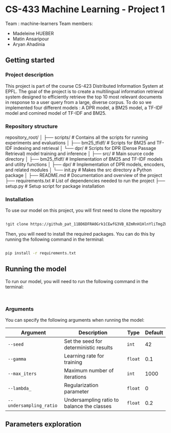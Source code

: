 # CS-433 Machine Learning - Project 1
Team : machine-learners
Team members:
- Madeleine HUEBER
- Matin Ansaripour
- Aryan Ahadinia


## Getting started
### Project description
This project is part of the course CS-423 Distributed Information System at EPFL. The goal of the project is to create a multilingual information retrieval system designed to efficiently retrieve the top 10 most relevant documents in response to a user query from a large, diverse corpus. To do so we implemented four different models : A DPR model, a BM25 model, a TF-IDF model and comined model of TF-IDF and BM25. 

### Repository structure
repository_root/ │ ├── scripts/ # Contains all the scripts for running experiments and evaluations │ ├── bm25_tfidf/ # Scripts for BM25 and TF-IDF indexing and retrieval │ └── dpr/ # Scripts for DPR (Dense Passage Retrieval) model training and inference │ ├── src/ # Main source code directory │ ├── bm25_tfidf/ # Implementation of BM25 and TF-IDF models and utility functions │ ├── dpr/ # Implementation of DPR models, encoders, and related modules │ └── init.py # Makes the src directory a Python package │ ├── README.md # Documentation and overview of the project ├── requirements.txt # List of dependencies needed to run the project ├── setup.py # Setup script for package installation





### Installation 


To use our model on this project, you will first need to clone the repository 

```bash

!git clone https://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@github.com/madhueb/DIS_project1.git
```

Then, you will need to install the required packages. You can do this by running the following command in the terminal:

```bash

pip install -r requirements.txt
```


## Running the model

To run our model, you will need to run the following command in the terminal:

```bash



```


### Arguments

You can specify the following arguments when running the model:

| Argument              | Description                                    | Type   | Default |
|-----------------------|------------------------------------------------|--------|---------|
| `--seed`              | Set the seed for deterministic results         | `int`  | 42      |
| `--gamma`             | Learning rate for training                     | `float`| 0.1     |
| `--max_iters`         | Maximum number of iterations                   | `int`  | 1000    |
| `--lambda_`           | Regularization parameter                       | `float`| 0       |
| `--undersampling_ratio` | Undersampling ratio to balance the classes    | `float`| 0.2     |

## Parameters exploration





